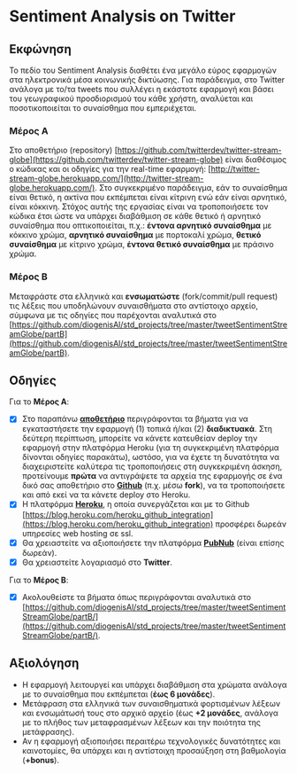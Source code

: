 # Sentiment Analysis on Twitter


## Εκφώνηση
Το πεδίο του Sentiment Analysis διαθέτει ένα μεγάλο εύρος εφαρμογών στα ηλεκτρονικά μέσα κοινωνικής δικτύωσης. Για παράδειγμα, στο Twitter ανάλογα με το/τα tweets που συλλέγει η εκάστοτε εφαρμογή και βάσει του γεωγραφικού προσδιορισμού του κάθε χρήστη, αναλύεται και ποσοτικοποιείται το συναίσθημα που εμπεριέχεται.

### Μέρος Α
Στο αποθετήριο (repository) [https://github.com/twitterdev/twitter-stream-globe](https://github.com/twitterdev/twitter-stream-globe) είναι διαθέσιμος ο κώδικας και οι οδηγίες για την real-time εφαρμογή: [http://twitter-stream-globe.herokuapp.com/](http://twitter-stream-globe.herokuapp.com/).
Στο συγκεκριμένο παράδειγμα, εάν το συναίσθημα είναι θετικό, η ακτίνα που εκπέμπεται είναι κίτρινη ενώ εάν είναι αρνητικό, είναι κόκκινη. Στόχος αυτής της εργασίας είναι να τροποποιήσετε τον κώδικα έτσι ώστε να υπάρχει διαβάθμιση σε κάθε θετικό ή αρνητικό συναίσθημα που οπτικοποιείται, π.χ.: **έντονα αρνητικό συναίσθημα** με κόκκινο χρώμα, **αρνητικό συναίσθημα** με πορτοκαλί χρώμα, **θετικό συναίσθημα** με κίτρινο χρώμα, **έντονα θετικό συναίσθημα** με πράσινο χρώμα.

### Μέρος Β
Μεταφράστε στα ελληνικά και **ενσωματώστε** (fork/commit/pull request) τις λέξεις που υποδηλώνουν συναισθήματα στο αντίστοιχο αρχείο, σύμφωνα με τις οδηγίες που παρέχονται αναλυτικά στο [https://github.com/diogenisAl/std_projects/tree/master/tweetSentimentStreamGlobe/partB](https://github.com/diogenisAl/std_projects/tree/master/tweetSentimentStreamGlobe/partB).

## Οδηγίες
Για το **Μέρος Α**:
- [x] Στο παραπάνω **[αποθετήριο](https://github.com/twitterdev/twitter-stream-globe)** 	περιγράφονται τα βήματα για να εγκαταστήσετε την εφαρμογή (1) τοπικά ή/και (2) **διαδικτυακά**. Στη δεύτερη περίπτωση, μπορείτε να κάνετε κατευθείαν deploy την εφαρμογή στην πλατφόρμα Heroku (για τη συγκεκριμένη πλατφόρμα δίνονται οδηγίες παρακάτω), ωστόσο, για να έχετε τη δυνατότητα να διαχειριστείτε καλύτερα τις τροποποιήσεις στη συγκεκριμένη άσκηση, προτείνουμε **πρώτα** να αντιγράψετε τα αρχεία της εφαρμογής σε ένα δικό σας αποθετήριο στο **[Github](https://github.com/)** (π.χ. μέσω **fork**),  να τα τροποποιήσετε και από εκεί να τα κάνετε deploy στο Heroku.
- [x] Η πλατφόρμα **[Heroku](https://www.heroku.com/)**, η οποία συνεργάζεται και με το Github 	[https://blog.heroku.com/heroku_github_integration](https://blog.heroku.com/heroku_github_integration) προσφέρει δωρεάν υπηρεσίες web hosting σε ssl.
- [x] Θα χρειαστείτε να αξιοποιήσετε την πλατφόρμα **[PubNub](https://admin.pubnub.com/#/login)** (είναι επίσης δωρεάν).
- [x] Θα χρειαστείτε λογαριασμό στο **Twitter**.

Για το **Μέρος Β**:
- [x] Ακολουθείστε τα βήματα όπως περιγράφονται αναλυτικά στο [https://github.com/diogenisAl/std_projects/tree/master/tweetSentimentStreamGlobe/partB/](https://github.com/diogenisAl/std_projects/tree/master/tweetSentimentStreamGlobe/partB/).

## Αξιολόγηση
* Η εφαρμογή λειτουργεί και υπάρχει διαβάθμιση στα χρώματα ανάλογα με το συναίσθημα που εκπέμπεται (**έως 6 μονάδες**).
* Μετάφραση στα ελληνικά των συναισθηματικά φορτισμένων λέξεων και ενσωμάτωσή τους στο αρχικό αρχείο (έως **+2 μονάδες**, ανάλογα με το πλήθος των μεταφρασμένων λέξεων και την ποιότητα της μετάφρασης).
* Αν η εφαρμογή αξιοποιήσει περαιτέρω τεχνολογικές δυνατότητες και καινοτομίες, θα υπάρχει και η αντίστοιχη προσαύξηση στη βαθμολογία (**+bonus**).

